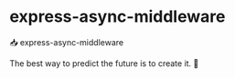 # express-async-middleware

📥 express-async-middleware


<!-- INSPIRATIONAL_QUOTE_START -->
The best way to predict the future is to create it.
🐶
<!-- INSPIRATIONAL_QUOTE_END -->
